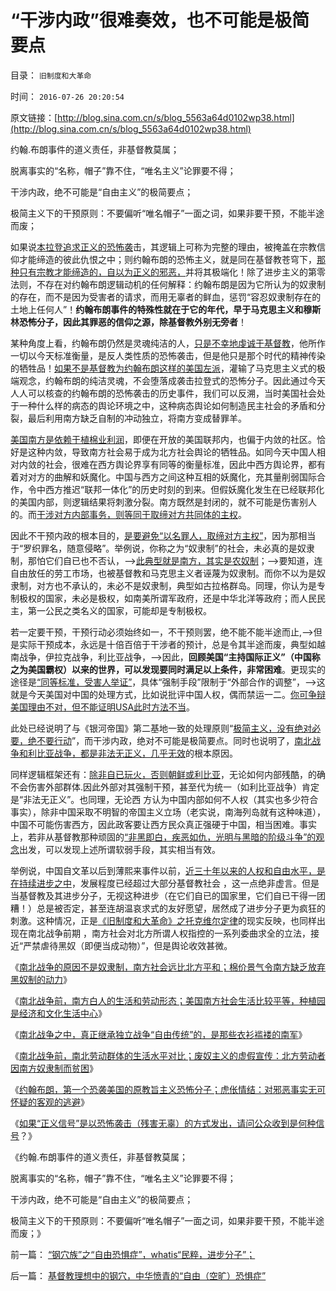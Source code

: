 # “干涉内政”很难奏效，也不可能是极简要点

目录： `旧制度和大革命` 

时间： `2016-07-26 20:20:54` 

原文链接：[http://blog.sina.com.cn/s/blog_5563a64d0102wp38.html](http://blog.sina.com.cn/s/blog_5563a64d0102wp38.html)

约翰.布朗事件的道义责任，非基督教莫属；

脱离事实的“名称，帽子”靠不住，“唯名主义”论罪要不得；

干涉内政，绝不可能是“自由主义”的极简要点；

极简主义下的干预原则：不要偏听“唯名帽子”一面之词，如果非要干预，不能半途而废；

如果说[本拉登追求正义的恐怖袭](../../../2015/6/18/传统文化的仇美主义者，印第安人，拉登，义和团和毛狗.md)击，其逻辑上可称为完整的理由，被掩盖在宗教信仰才能缔造的彼此仇恨之中；则约翰布朗的恐怖主义，就是同在基督教苍穹下，[那种只有宗教才能缔造的，自以为正义的邪恶，](../../../2010/11/19/信神者的暴行，不缺信仰的宗教战争.md)并将其极端化！除了进步主义的第零法则，不存在对约翰布朗逻辑动机的任何解释：约翰布朗是因为它所认为的奴隶制的存在，而不是因为受害者的请求，而用无辜者的鲜血，惩罚“容忍奴隶制存在的土地上任何人”！**约翰布朗事件的特殊性就在于它的年代，早于马克思主义和穆斯林恐怖分子，因此其罪恶的信仰之源，除基督教外别无旁者**！

某种角度上看，约翰布朗仍然是灵魂纯洁的人，[只是不幸地虔诚于基督教](../../../2016/7/3/第零法则：世界上所有的邪恶，那个不以“为人类福祉”为名？.md)，他所作一切以今天标准衡量，是反人类性质的恐怖袭击，但是他只是那个时代的精神传染的牺牲品！[如果不是基督教为约翰布朗这样的美国左派](../../../2011/7/9/战犯约翰.布朗的灵魂在地狱里腐烂!.md)，灌输了马克思主义式的极端观念，约翰布朗的纯洁灵魂，不会堕落成袭击拉登式的恐怖分子。因此通过今天人人可以核查的约翰布朗的恐怖袭击的历史事件，我们可以反溯，当时美国社会处于一种什么样的病态的舆论环境之中，这种病态舆论如何制造民主社会的矛盾和分裂，最后利用南方缺乏自制的冲动独立，将南方变成替罪羊。

[美国南方是依赖于植棉业利润](../../../2011/5/23/为什么美国南方会形成黑奴植棉业？.md)，即便在开放的美国联邦内，也偏于内敛的社区。恰好是这种内敛，导致南方社会易于成为北方社会舆论的牺牲品。如同今天中国人相对内敛的社会，很难在西方舆论界享有同等的衡量标准，因此中西方舆论界，都有着对对方的曲解和妖魔化。中国与西方之间这种互相的妖魔化，充其量削弱国际合作，令中西方推迟“联邦一体化”的历史时刻的到来。但假妖魔化发生在已经联邦化的美国内部，则逻辑结果将刺激分裂。南方既然是封闭的，就不可能是伤害别人的。而[干涉对方内部事务，则等同于取缔对方共同体的主权](../../../2016/2/15/回顾利比亚战争，美英法悍然打开了潘多拉之盒；.md)。

因此不干预内政的根本目的，[是要避免“以名罪人，取缔对方主权”](../../../2011/10/23/为什么不能用人道主义理由，干涉自治主权的内政.md)，因为那相当于“罗织罪名，随意侵略”。举例说，你称之为“奴隶制”的社会，未必真的是奴隶制，那怕它们自已也不否认，——>[此典型就是南方，其实是农奴制](../../../2014/10/7/包身工制度到古拉格群岛的三个必要条件.md)；——>要知道，连自由放任的劳工市场，也被基督教和马克思主义者诬蔑为奴隶制。而你不以为是奴隶制，对方也不承认的，未必不是奴隶制，典型如古拉格群岛。同理，你认为是专制极权的国家，未必是极权，如南美所谓军政府，还是中华北洋等政府；而人民民主，第一公民之类名义的国家，可能却是专制极权。

若一定要干预，干预行动必须始终如一，不干预则罢，绝不能不能半途而止,——>但是实际干预成本，永远是十倍百倍于干涉者的预计，总是令其半途而废，典型如越南战争，伊拉克战争，利比亚战争，——>因此，**回顾美国“主持国际正义”（中国称之为美国霸权）以来的世界，可以发现要同时满足以上条件，非常困难**。更现实的途径是[“同等标准，受害人举证”](../../../2012/2/16/中国否决叙利亚决议，符合普世的个体价值观.md)，具体“强制手段”限制于“外部合作的调整”，——>这就是今天美国对中国的处理方式，比如说批评中国人权，偶而禁运一二。[你可争辩美国理由不对，但不能证明USA此时方法不当](../../../2016/6/10/基本事实认定：威斯特法利亚条约体系，令世界更美好.md)。

此处已经说明了与《银河帝国》第二基地一致的处理原则“[极简主义，没有绝对必要，绝不要行动](../../../2016/7/9/《银河帝国》的社会科学成就，仅次于米塞斯的《人类行为》；.md)”，而干涉内政，绝对不可能是极简要点。同时也说明了，[南北战争和利比亚战争，都是非法无正义，几乎无效](../../../2016/3/5/非法无正义，利比亚战争和叙利亚决议.md)的根本原因。

同样逻辑框架还有：[除非自已玩火，否则朝鲜或利比亚](../../../2010/11/24/朝鲜玩火打击西方鸽派；中国应考虑退出朝鲜；.md)，无论如何内部残酷，的确不会伤害外部群体.因此外部对其强制干预，甚至代为统一（如利比亚战争）肯定是“非法无正义”。也同理，无论西
方认为中国内部如何不人权（其实也多少符合事实），除非中国采取不明智的帝国主义立场（老实说，南海列岛就有这种味道），中国不可能伤害西方，因此政客要让西方民众真正强硬于中国，相当困难。事实上，若非从基督教那种顽固的[“非黑即白，疾恶如仇，光明与黑暗的阶级斗争”的观念](../../../2013/3/23/信仰越坚定，越是无可救药；.md)出发，可以发现上述所谓软弱手段，其实相当有效。

举例说，中国自文革以后到薄熙来事件以前，[近三十年以来的人权和自由水平，是在持续进步之中](../../../2009/7/16/中国在党领导下取得民主自由的长足进步.md)，发展程度已经超过大部分基督教社会
，这一点绝非虚言。但是当基督教及其进步分子，无视这种进步（在它们自已的国家里，它们自已干得一团糟！）总是被否定，甚至连胡温哀求式的友好愿望，居然成了进步分子更为疯狂的刺激。这种情况，正是[《旧制度和大革命》之托克维尔定律](../../../2015/1/14/托克维尔法则，解读法国古拉格群岛的大革命.md)的现实反映，也同样出现在南北战争前期
，南方社会对北方所谓人权指控的一系列委曲求全的立法，接近“严禁虐待黑奴（即便当成动物）”，但是舆论收效甚微。

《[南北战争的原因不是奴隶制，南方社会远比北方平和；棉价景气令南方缺乏放弃黑奴制的动力](../../../2016/7/20/南北战争原因不是奴隶制，南方社会远比北方平和；.md)》

《[南北战争前，南方白人的生活和劳动形态；美国南方社会生活比较平等，种植园是经济和文化生活中心](../../../2016/7/21/南北战争前，南方白人的生活和劳动形态；.md)》

《[南北战争之中，真正继承独立战争“自由传统”的，是那些衣衫褴褛的南军](../../../2016/7/22/象独立先辈那样战斗的，是那些衣衫褴褛的南军.md)》

《[南北战争前，南北劳动群体的生活水平对比；废奴主义的虚假宣传：北方劳动者因南方奴隶制而贫困](../../../2016/7/23/南北战争前，南北劳动群体的生活水平对比；.md)》

《[约翰布朗，第一个恐袭美国的原教旨主义恐怖分子；虎伥情结：对邪恶事实无可怀疑的客观的逃避](../../../2016/7/24/虎伥情结，第一个恐袭美国的原教旨主义恐怖分子.md)》

《[如果“正义信号”是以恐怖袭击（残害无辜）的方式发出，请问公众收到是何种信号](../../../2016/7/25/恐怖袭击的“正义”和第零法则，无辜者鲜血向公众发出的信号；.md)？》

《约翰.布朗事件的道义责任，非基督教莫属；

脱离事实的“名称，帽子”靠不住，“唯名主义”论罪要不得；

干涉内政，绝不可能是“自由主义”的极简要点；

极简主义下的干预原则：不要偏听“唯名帽子”一面之词，如果非要干预，不能半途而废；》

前一篇： [“钢穴族”之“自由恐惧症”，whatis“民粹，进步分子”；](../../../2016/7/27/“钢穴族”之“自由恐惧症”，whatis“民粹，进步分子”；.md)

后一篇： [基督教理想中的钢穴，中华愤青的“自由（空旷）恐惧症”](../../../2016/7/25/基督教理想中的钢穴，中华愤青的“自由（空旷）恐惧症”.md)

